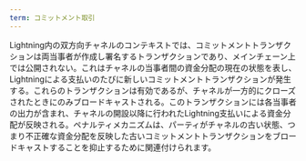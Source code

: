 ```yaml
---
term: コミットメント取引
---
```

Lightning内の双方向チャネルのコンテキストでは、コミットメントトランザクションは両当事者が作成し署名するトランザクションであり、メインチェーン上では公開されない。これはチャネルの当事者間の資金分配の現在の状態を表し、Lightningによる支払いのたびに新しいコミットメントトランザクションが発生する。これらのトランザクションは有効であるが、チャネルが一方的にクローズされたときにのみブロードキャストされる。このトランザクションには各当事者の出力が含まれ、チャネルの開設以降に行われたLightning支払いによる資金分配が反映される。ペナルティメカニズムは、パーティがチャネルの古い状態、つまり不正確な資金分配を反映した古いコミットメントトランザクションをブロードキャストすることを抑止するために関連付けられます。